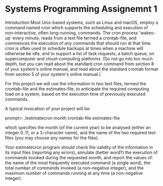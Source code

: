 # Systems Programming Assignemnt 1 

Introduction
Most Unix-based systems, such as Linux and macOS, employ a command named cron which supports the scheduling and execution of non-interactive, often long-running, commands. The cron process 'wakes-up' every minute, reads from a text file termed a crontab-file, and commences the execution of any commands that should run at that time. cron is often used to schedule backups at times when a machine will otherwise be idle, and to support a list of task requests, a batch queue, on supercomputer and cloud-computing platforms.
(Do not go into too much depth, but you can read about the standard cron command from section 8 of your system's online manual, and read about the standard crontab format from section 5 of your system's online manual.)

For this project we will use the information in two text files, termed the crontab-file and the estimates-file, to anticipate the required computing load on a system, based on the execution time of previously executed commands.

A typical invocation of your project will be:

prompt>  ./estimatecron  month  crontab-file  estimates-file

which specifies the month (of the current year) to be analysed (either an integer 0..11, or a 3-character name), and the name of the two required text files (you may choose any names for the files).

Your estimatecron program should check the validity of the information in its input files (reporting any errors), simulate (better word?) the execution of commands invoked during the requested month, and report the values of:  the name of the most frequently executed command (a single word), the total number of commands invoked (a non-negative integer), and the maximum number of commands running at any time (a non-negative integer).
